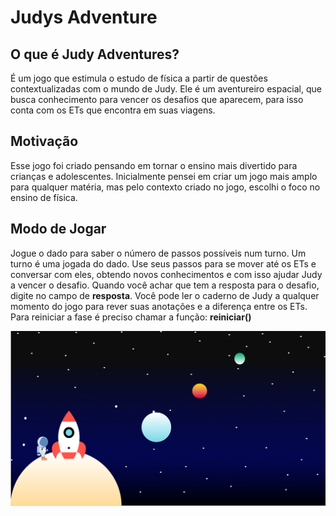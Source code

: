 # Judys Adventure

 ## O que é Judy Adventures?
 É um jogo que estimula o estudo de física a partir de questões contextualizadas com o mundo de Judy. 
 Ele é um aventureiro espacial, que busca conhecimento para vencer os desafios que aparecem, para isso conta com os ETs que encontra em suas viagens.
 
 ## Motivação
 Esse jogo foi criado pensando em tornar o ensino mais divertido para crianças e adolescentes. Inicialmente pensei em criar um jogo mais amplo para qualquer matéria,
 mas pelo contexto criado no jogo, escolhi o foco no ensino de física. 
 
  ## Modo de Jogar
 Jogue o dado para saber o número de passos possíveis num turno. Um turno é uma jogada do dado. 
 Use seus passos para se mover até os ETs e conversar com eles, obtendo novos conhecimentos e com isso ajudar Judy a vencer o desafio. Quando você achar que tem a resposta para o desafio, digite no campo de **resposta**. Você pode ler o caderno de Judy a qualquer momento do jogo para rever suas anotações e a diferença entre os ETs.
 Para reiniciar a fase é preciso chamar a função:  **reiniciar()**
 
 ![Judy](https://github.com/DaniloLira/judys-adventure/blob/master/Contents/PrivateResources/Fase_1-3.png)
